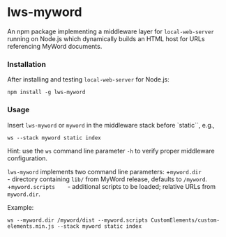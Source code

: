 # lws-myword
An npm package implementing a middleware layer for `local-web-server` running on Node.js which dynamically builds an HTML host for URLs referencing MyWord documents.

### Installation

After installing and testing `local-web-server` for Node.js:

	npm install -g lws-myword

### Usage

Insert `lws-myword` or `myword` in the middleware stack before `static``, e.g.,

	ws --stack myword static index

Hint: use the `ws` command line parameter `-h` to verify proper middleware configuration.

`lws-myword` implements two command line parameters:
+`myword.dir		`- directory containing `lib/` from MyWord release, defaults to `/myword`.
+`myword.scripts	`- additional scripts to be loaded; relative URLs from `myword.dir`.

Example:

	ws --myword.dir /myword/dist --myword.scripts CustomElements/custom-elements.min.js --stack myword static index

